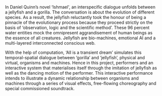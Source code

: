 In Daniel Quinn’s novel ‘Ishmael', an interspecific dialogue unfolds between a jellyfish and a gorilla. The conversation is about the evolution of different species. As a result, the jellyfish reluctantly took the honour of being a pinnacle of the evolutionary process because they proceed strictly on the basis of ‘observation, logic and the scientific method’. These 96 percent water entities mock the omnipresent aggrandisement of human beings as the essence of all creatures. Jellyfish are bio-machines, emotional AI and a multi-layered interconnected conscious web. 

With the help of computation, ‘All is a transient dream’ simulates this temporal-spatial dialogue  between ‘gorilla’ and ‘jellyfish’, physical and virtual, organisms and machines. Hence in this project, performers and an interactive system that materialises itself through the imitation of jellyfish as well as the dancing motion of the performer. This interactive performance intends to illustrate a dynamic relationship between organisms and machines through a series of visual effects, free-flowing choreography and special commissioned soundtrack.